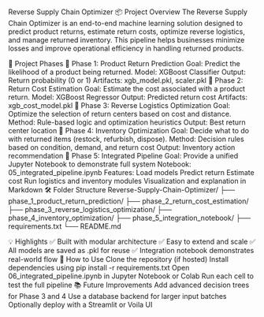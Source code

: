 Reverse Supply Chain Optimizer
📦 Project Overview
The Reverse Supply Chain Optimizer is an end-to-end machine learning solution designed to predict product returns, estimate return costs, optimize reverse logistics, and manage returned inventory. This pipeline helps businesses minimize losses and improve operational efficiency in handling returned products.

🧩 Project Phases
🔹 Phase 1: Product Return Prediction
Goal: Predict the likelihood of a product being returned.
Model: XGBoost Classifier
Output: Return probability (0 or 1)
Artifacts: xgb_model.pkl, scaler.pkl
🔹 Phase 2: Return Cost Estimation
Goal: Estimate the cost associated with a product return.
Model: XGBoost Regressor
Output: Predicted return cost
Artifacts: xgb_cost_model.pkl
🔹 Phase 3: Reverse Logistics Optimization
Goal: Optimize the selection of return centers based on cost and distance.
Method: Rule-based logic and optimization heuristics
Output: Best return center location
🔹 Phase 4: Inventory Optimization
Goal: Decide what to do with returned items (restock, refurbish, dispose).
Method: Decision rules based on condition, demand, and return cost
Output: Inventory action recommendation
🔹 Phase 5: Integrated Pipeline
Goal: Provide a unified Jupyter Notebook to demonstrate full system
Notebook: 05_integrated_pipeline.ipynb
Features:
Load models
Predict return
Estimate cost
Run logistics and inventory modules
Visualization and explanation in Markdown
🛠 Folder Structure
Reverse-Supply-Chain-Optimizer/ ├── phase_1_product_return_prediction/ ├── phase_2_return_cost_estimation/ ├── phase_3_reverse_logistics_optimization/ ├── phase_4_inventory_optimization/ ├── phase_5_integration_notebook/ ├── requirements.txt └── README.md

💡 Highlights
✅ Built with modular architecture
✅ Easy to extend and scale
✅ All models are saved as .pkl for reuse
✅ Integration notebook demonstrates real-world flow
🚀 How to Use
Clone the repository (if hosted)
Install dependencies using pip install -r requirements.txt
Open 06_integrated_pipeline.ipynb in Jupyter Notebook or Colab
Run each cell to test the full pipeline
📚 Future Improvements
Add advanced decision trees for Phase 3 and 4
Use a database backend for larger input batches
Optionally deploy with a Streamlit or Voila UI
